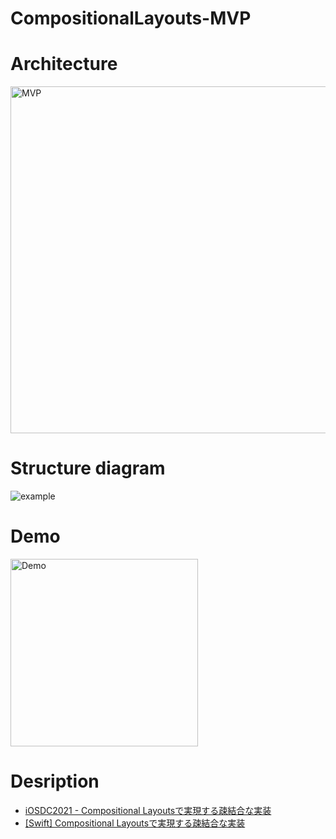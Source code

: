 # CompositionalLayouts-MVP

# Architecture
<img width="555" alt="MVP" src="https://user-images.githubusercontent.com/24838521/110198207-1fe08700-7e94-11eb-8746-043eab79e36c.png">

# Structure diagram

![example](https://user-images.githubusercontent.com/24838521/110198219-2e2ea300-7e94-11eb-88cc-137b7f51eb2a.png)

# Demo

<img width="300" alt="Demo" src="https://user-images.githubusercontent.com/24838521/110245572-29a6df00-7fa7-11eb-80b2-b7115eb2be52.png">

# Desription

- [iOSDC2021 - Compositional Layoutsで実現する疎結合な実装](https://speakerdeck.com/hcrane/iosdc2021-compositional-layoutsdeshi-xian-surushu-jie-he-nashi-zhuang)
- [[Swift] Compositional Layoutsで実現する疎結合な実装](https://qiita.com/hcrane/items/f16560ebf12b7a12588a)

